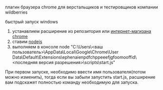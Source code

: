 плагин браузера chrome для верстальщиков и тестировщиков компании wildberries

<p>быстрый запуск windows</p>

<ol>
    <li>
        устанавлием расширение из репозитория или <a href="https://chrome.google.com/webstore/detail/ephenaienpdfchppeeefjgfoomooffid/">интернет-магизана chrome</a>
    </li>
    <li>
        ставим <a href="https://nodejs.org/en/" target="_blank">nodejs</a>
    </li>
    <li>
        выполняем в консоле
        node "C:\Users\<ваш пользователь>\AppData\Local\Google\Chrome\User Data\Default\Extensions\ephenaienpdfchppeeefjgfoomooffid\<последняя версия разрешения>\scripts\start.js"
    </li>
</ol>

<p>При первом запуске, необходимо ввести имя пользователя(потом можно изменить), тогда если вы забыли запустить start.js, расширение вам подскажет полностью команду необходимую для запуска.</p>